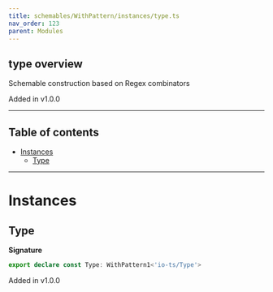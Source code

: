 ```yaml
---
title: schemables/WithPattern/instances/type.ts
nav_order: 123
parent: Modules
---
```


## type overview

Schemable construction based on Regex combinators

Added in v1.0.0

---

<h2 class="text-delta">Table of contents</h2>

- [Instances](#instances)
  - [Type](#type)

---

# Instances

## Type

**Signature**

```ts
export declare const Type: WithPattern1<'io-ts/Type'>
```

Added in v1.0.0
